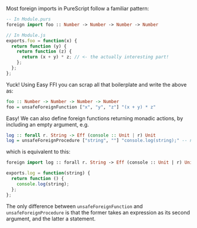 Most foreign imports in PureScript follow a familiar pattern:

```purescript
-- In Module.purs
foreign import foo :: Number -> Number -> Number -> Number
```

```javascript
// In Module.js
exports.foo = function(x) {
  return function (y) {
    return function (z) {
      return (x + y) * z; // <- the actually interesting part!
    };
  };
};
```

Yuck! Using Easy FFI you can scrap all that boilerplate and write the above as:

```haskell
foo :: Number -> Number -> Number -> Number
foo = unsafeForeignFunction ["x", "y", "z"] "(x + y) * z"
```

Easy! We can also define foreign functions returning monadic actions, by including an empty argument, e.g.

```haskell
log :: forall r. String -> Eff (console :: Unit | r) Unit
log = unsafeForeignProcedure ["string", ""] "console.log(string);" -- note the extra ""
```

which is equivalent to this:

```purescript
foreign import log :: forall r. String -> Eff (console :: Unit | r) Unit
```

```javascript
exports.log = function(string) {
  return function () {
    console.log(string);
  };
};
```

The only difference between `unsafeForeignFunction` and `unsafeForeignProcedure` is that the former takes an expression as its second argument, and the latter a statement.
